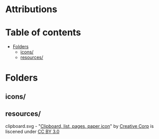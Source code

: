 # Attributions

# Table of contents
<!--ts-->
  * [Folders](#folders)
    * [icons/](#icons)
    * [resources/](#resources)
<!--te-->
# Folders

## icons/

## resources/
clipboard.svg - "[Clipboard, list, pages, paper icon](https://www.iconfinder.com/icons/2529948/clipboard_list_pages_paper_icon_icon)" by [Creative Corp](https://www.iconfinder.com/CreativeCorp) is liscened under [CC BY 3.0](http://creativecommons.org/licenses/by/3.0/)
